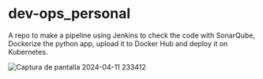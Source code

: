 # dev-ops_personal

A repo to make a pipeline using Jenkins to check the code with SonarQube, Dockerize the python app, upload it to Docker Hub and deploy it on Kubernetes.

![Captura de pantalla 2024-04-11 233412](https://github.com/criszzamora/dev-ops_personal/assets/90673521/81b4ed87-8163-4e41-8e3b-55aea3296812)
